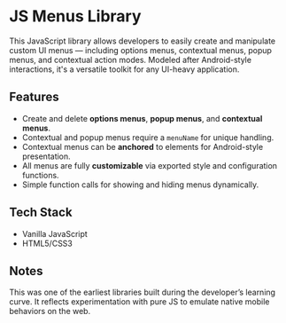 # JS Menus Library

This JavaScript library allows developers to easily create and manipulate custom UI menus — including options menus, contextual menus, popup menus, and contextual action modes. Modeled after Android-style interactions, it's a versatile toolkit for any UI-heavy application.

## Features

- Create and delete **options menus**, **popup menus**, and **contextual menus**.
- Contextual and popup menus require a `menuName` for unique handling.
- Contextual menus can be **anchored** to elements for Android-style presentation.
- All menus are fully **customizable** via exported style and configuration functions.
- Simple function calls for showing and hiding menus dynamically.

## Tech Stack

- Vanilla JavaScript
- HTML5/CSS3

## Notes

This was one of the earliest libraries built during the developer’s learning curve. It reflects experimentation with pure JS to emulate native mobile behaviors on the web.
